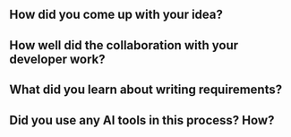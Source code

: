 ## How did you come up with your idea?
## How well did the collaboration with your developer work?
## What did you learn about writing requirements?
## Did you use any AI tools in this process? How?
